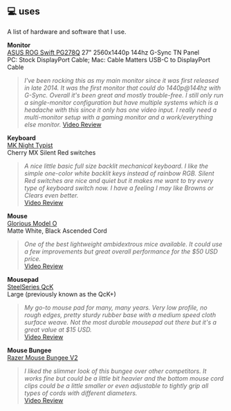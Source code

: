 ## 💻 uses

A list of hardware and software that I use.

**Monitor**  
[ASUS ROG Swift PG278Q](https://www.asus.com/Monitors/ROG_SWIFT_PG278Q/)
27" 2560x1440p 144hz G-Sync TN Panel  
PC: Stock DisplayPort Cable; Mac: Cable Matters USB-C to DisplayPort Cable  
>*I've been rocking this as my main monitor since it was first released in late 2014. It was the first monitor that could do 1440p@144hz with G-Sync. Overall it's been great and mostly trouble-free. I still only run a single-monitor configuration but have multiple systems which is a headache with this since it only has one video input. I really need a multi-monitor setup with a gaming monitor and a work/everything else monitor.*
[Video Review](https://youtu.be/XdqTIfNv2DE)

**Keyboard**  
[MK Night Typist](https://mechanicalkeyboards.com/shop/index.php?l=product_detail&p=4295)  
Cherry MX Silent Red switches  
>*A nice little basic full size backlit mechanical keyboard. I like the simple one-color white backlit keys instead of rainbow RGB. Silent Red switches are nice and quiet but it makes me want to try every type of keyboard switch now. I have a feeling I may like Browns or Clears even better.*  
[Video Review](https://youtu.be/4o7bGb9CVuM)

**Mouse**  
[Glorious Model O](https://www.pcgamingrace.com/products/glorious-model-o-white)  
Matte White, Black Ascended Cord  
>*One of the best lightweight ambidextrous mice available. It could use a few improvements but great overall performance for the $50 USD price.*  
[Video Review](https://youtu.be/dKuVZH7584k)

**Mousepad**  
[SteelSeries QcK](https://steelseries.com/gaming-mousepads/qck-series?size=l)  
Large (previously known as the QcK+)  
>*My go-to mouse pad for many, many years. Very low profile, no rough edges, pretty sturdy rubber base with a medium speed cloth surface weave. Not the most durable mousepad out there but it's a great value at $15 USD.*  
[Video Review](https://youtu.be/PAxJnLeyCjc)

**Mouse Bungee**  
[Razer Mouse Bungee V2](https://www.razer.com/gaming-mice-accessories/razer-mouse-bungee-v2/RC21-01210100-R3M1)  
>*I liked the slimmer look of this bungee over other competitors. It works fine but could be a little bit heavier and the bottom mouse cord clips could be a little smaller or even adjustable to tightly grip all types of cords with different diameters.*  
[Video Review](https://youtu.be/EDLjtlRh1rk)
